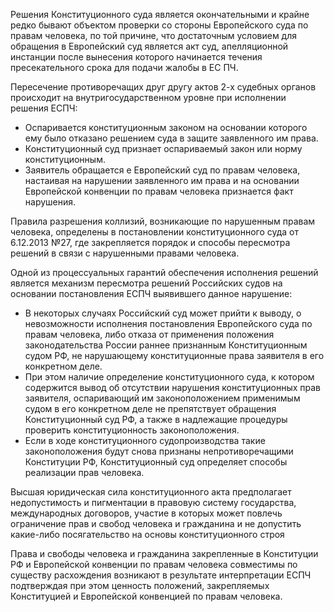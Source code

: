

Решения Конституционного суда является окончательными и крайне редко бывают объектом проверки со стороны Европейского суда по правам человека, по той причине, что достаточным условием для обращения в Европейский суд является акт суд, апелляционной инстанции после вынесения которого начинается течения пресекательного срока для подачи жалобы в ЕС ПЧ.

Пересечение противоречащих друг другу актов 2-х судебных органов происходит на внутригосударственном уровне при исполнении решения ЕСПЧ:
- Оспаривается конституционным законом на основании которого ему было отказано решением суда в защите заявленного им права.
- Конституционный суд признает оспариваемый закон или норму конституционным.
- Заявитель обращается е Европейский суд по правам человека, настаивая на нарушении заявленного им права и на основании Европейской конвенции по правам человека признается факт нарушения.

Правила разрешения коллизий, возникающие по нарушенным правам человека, определены в постановлении конституционного суда от 6.12.2013 №27, где закрепляется порядок и способы пересмотра решений в связи с нарушенными правами человека.

Одной из процессуальных гарантий обеспечения исполнения решений является механизм пересмотра решений Российских судов на основании постановления ЕСПЧ выявившего данное нарушение: 

- В некоторых случаях Российский суд может прийти к выводу, о невозможности исполнения постановления Европейского суда по правам человека, либо отказа от применения положения законодательства России раннее признанным Конституционным судом РФ, не нарушающему конституционные права заявителя в его конкретном деле.
- При этом наличие определение конституционного суда, к котором содержится вывод об отсутствии нарушения конституционных прав заявителя, оспаривающий им законоположением применимым судом в его конкретном деле не препятствует обращения Конституционный суд РФ, а также в надлежащие процедуры проверить конституционность законоположения. 
- Если в ходе конституционного судопроизводства такие законоположения будут снова признаны непротиворечащими Конституции РФ, Конституционный суд определяет способы реализации прав человека.

Высшая юридическая сила конституционного акта предполагает недопустимость и пигментации в правовую систему государства, международных договоров, участие в которых может повлечь ограничение прав и свобод человека и гражданина и не допустить какие-либо посягательство на основы конституционного строя 

Права и свободы человека и гражданина закрепленные в Конституции РФ и Европейской конвенции по правам человека совместимы по существу расхождения возникают в результате интерпретации ЕСПЧ подтверждая при этом ценность положений, закрепляемых Конституцией и Европейской конвенцией по правам человека. 